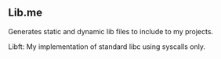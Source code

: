 Lib.me
-------------
Generates static and dynamic lib files to include to my projects.

Libft: 
My implementation of standard libc using syscalls only.
